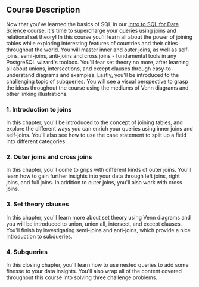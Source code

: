 ## Course Description
Now that you've learned the basics of SQL in our [Intro to SQL for Data Science](https://github.com/gattoramm/DataCamp/tree/master/Skill/SQL/SQL%20Fundamentals/1%20Intro%20to%20SQL%20for%20Data%20Science) course, it's time to supercharge your queries using joins and relational set theory! In this course you'll learn all about the power of joining tables while exploring interesting features of countries and their cities throughout the world. You will master inner and outer joins, as well as self-joins, semi-joins, anti-joins and cross joins - fundamental tools in any PostgreSQL wizard's toolbox. You'll fear set theory no more, after learning all about unions, intersections, and except clauses through easy-to-understand diagrams and examples. Lastly, you'll be introduced to the challenging topic of subqueries. You will see a visual perspective to grasp the ideas throughout the course using the mediums of Venn diagrams and other linking illustrations.

### 1. Introduction to joins
In this chapter, you'll be introduced to the concept of joining tables, and explore the different ways you can enrich your queries using inner joins and self-joins. You'll also see how to use the case statement to split up a field into different categories.

### 2. Outer joins and cross joins
In this chapter, you'll come to grips with different kinds of outer joins. You'll learn how to gain further insights into your data through left joins, right joins, and full joins. In addition to outer joins, you'll also work with cross joins.

### 3. Set theory clauses
In this chapter, you'll learn more about set theory using Venn diagrams and you will be introduced to union, union all, intersect, and except clauses. You'll finish by investigating semi-joins and anti-joins, which provide a nice introduction to subqueries.

### 4. Subqueries
In this closing chapter, you'll learn how to use nested queries to add some finesse to your data insights. You'll also wrap all of the content covered throughout this course into solving three challenge problems.